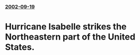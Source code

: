 ### [2002-09-19](/news/2002/09/19/index.md)

#  Hurricane Isabelle strikes the Northeastern part of the United States.



